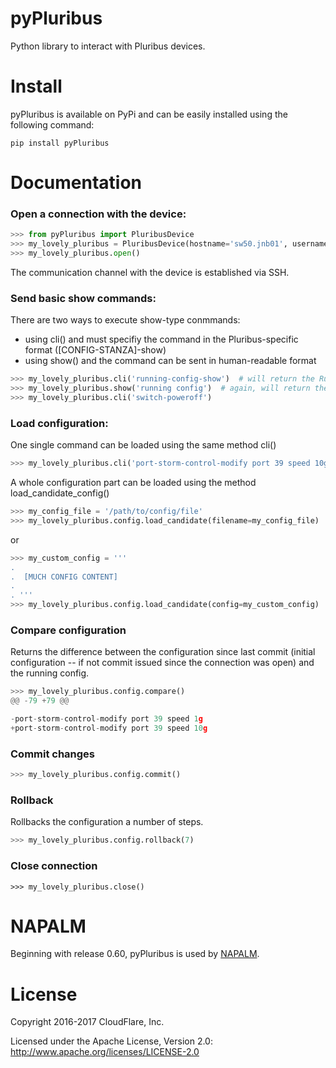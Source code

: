 pyPluribus
=====
Python library to interact with Pluribus devices.

Install
=======
pyPluribus is available on PyPi and can be easily installed using the following command:

```
pip install pyPluribus
```

Documentation
=============
### Open a connection with the device:
```python
>>> from pyPluribus import PluribusDevice
>>> my_lovely_pluribus = PluribusDevice(hostname='sw50.jnb01', username='fake', password='!L0v3Pl00ribu$', port=22, timeout=60, keepalive=900)
>>> my_lovely_pluribus.open()
```
The communication channel with the device is established via SSH.

### Send basic show commands:
There are two ways to execute show-type conmmands:
* using cli() and must specifiy the command in the Pluribus-specific format ([CONFIG-STANZA]-show)
* using show() and the command can be sent in human-readable format
```python
>>> my_lovely_pluribus.cli('running-config-show')  # will return the Running Configuration
>>> my_lovely_pluribus.show('running config')  # again, will return the running configuration
>>> my_lovely_pluribus.cli('switch-poweroff')
```

### Load configuration:
One single command can be loaded using the same method cli()
```python
>>> my_lovely_pluribus.cli('port-storm-control-modify port 39 speed 10g')
```
A whole configuration part can be loaded using the method load_candidate_config()
```python
>>> my_config_file = '/path/to/config/file'
>>> my_lovely_pluribus.config.load_candidate(filename=my_config_file)
```
or
```python
>>> my_custom_config = '''
.
.  [MUCH CONFIG CONTENT]
.
. '''
>>> my_lovely_pluribus.config.load_candidate(config=my_custom_config)
```

### Compare configuration
Returns the difference between the configuration since last commit (initial configuration -- if not commit issued since the connection was open) and the running config.
```python
>>> my_lovely_pluribus.config.compare()
@@ -79 +79 @@

-port-storm-control-modify port 39 speed 1g
+port-storm-control-modify port 39 speed 10g
```

### Commit changes
```python
>>> my_lovely_pluribus.config.commit()
```

### Rollback
Rollbacks the configuration a number of steps.
```python
>>> my_lovely_pluribus.config.rollback(7)
```

### Close connection
```
>>> my_lovely_pluribus.close()
```

NAPALM
======
Beginning with release 0.60, pyPluribus is used by [NAPALM](https://github.com/napalm-automation/napalm).


License
======
Copyright 2016-2017 CloudFlare, Inc.

Licensed under the Apache License, Version 2.0: http://www.apache.org/licenses/LICENSE-2.0
